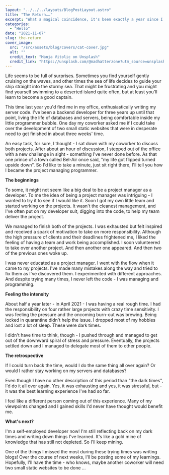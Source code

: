 ```yaml
---
layout: "../../../layouts/BlogPostLayout.astro"
title: "The Return……"
excerpt: "What a magical coincidence, it's been exactly a year since I've published a blog post! No, I haven't given up on my blog and I haven't changed careers. Suffice to say, I have had an interesting year, with many ups and downs, but most importantly - lessons learned."
categories:
  - "Hello"
date: "2021-11-07"
slug: the-return
cover_image:
  src: "/src/assets/blog/covers/cat-cover.jpg"
  alt: ""
  credit_text: "Manja Vitolic on Unsplash"
  credit_link: "https://unsplash.com/@madhatterzone?utm_source=unsplash&utm_medium=referral&utm_content=creditCopyText"
---
```


Life seems to be full of surprises. Sometimes you find yourself gently cruising on the waves, and other times the sea of life decides to guide your ship straight into the stormy sea. That might be frustrating and you might find yourself swimming to a deserted island quite often, but at least you'll learn to become a good captain.

This time last year you'd find me in my office, enthusiastically writing my server code. I've been a backend developer for three years up until that point, living the life of databases and servers, being comfortable inside my little programmer bubble. One day my coworker asked me if I could take over the development of two small static websites that were in desperate need to get finished in about three weeks' time.

An easy task, for sure, I thought - I sat down with my coworker to discuss both projects. After about an hour of discussion, I stepped out of the office with a new challenge in sight - something I've never done before. As that one prince of a town called Bel-Air once said, "my life got flipped turned upside down". So I'd like to take a minute, just sit right there, I'll tell you how I became the project managing programmer.

**The beginnings**

To some, it might not seem like a big deal to be a project manager as a developer. To me the idea of being a project manager was intriguing - I wanted to try it to see if I would like it. Soon I got my own little team and started working on the projects. It wasn't the cleanest management, and I've often put on my developer suit, digging into the code, to help my team deliver the project.

We managed to finish both of the projects. I was exhausted but felt inspired and received a spark of motivation to take on more responsibility. Although the high pressure of clients and their deadlines frightened me, I liked the feeling of having a team and work being accomplished. I soon volunteered to take over another project. And then another one appeared. And then two of the previous ones woke up.

I was never educated as a project manager. I went with the flow when it came to my projects. I've made many mistakes along the way and tried to fix them as I've discovered them. I experimented with different approaches. And despite trying many times, I never left the code - I was managing and programming.

**Feeling the intensity**

About half a year later - in April 2021 - I was having a real rough time. I had the responsibility on four rather large projects with crazy time sensitivity. I was feeling the pressure and the oncoming burn-out was brewing. Being locked in quarantine didn't help the issue. I dropped most of my hobbies and lost a lot of sleep. These were dark times.

I didn't have time to think, though - I pushed through and managed to get out of the downward spiral of stress and pressure. Eventually, the projects settled down and I managed to delegate most of them to other people.

**The retrospective**

If I could turn back the time, would I do the same thing all over again? Or would I rather stay working on my servers and databases?

Even though I have no other description of this period than "the dark times", I'd do it all over again. Yes, it was exhausting and yes, it was stressful, but - it was the best learning experience I've had so far.

I feel like a different person coming out of this experience. Many of my viewpoints changed and I gained skills I'd never have thought would benefit me.

**What's next?**

I'm a self-employed developer now! I'm still reflecting back on my dark times and writing down things I've learned. It's like a gold mine of knowledge that has still not depleted. So I'll keep mining.

One of the things I missed the most during these trying times was writing blogs! Over the course of next weeks, I'll be posting some of my learnings. Hopefully, I'll have the time - who knows, maybe another coworker will need two small static websites to be done ...
